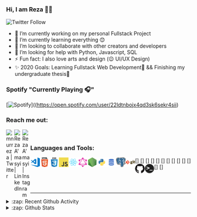 ### Hi, I am Reza 👋🤩

![Twitter Follow](https://img.shields.io/twitter/follow/mnurreza?color=%231DA1F2&logo=Twitter&style=for-the-badge)

 - 🔭 I’m currently working on my personal Fullstack Project
 - 🌱 I’m currently learning everything 😊
 - 👯 I’m looking to collaborate with other creators and developers
 - 🤔 I’m looking for help with Python, Javascript, SQL
 - ⚡ Fun fact: I also love arts and design (😉 UI/UX Design)
 - ✨ 2020 Goals: Learning Fullstack Web Development🍔 && Finishing my undergraduate thesis🌲 


### Spotify "Currently Playing 🎧"
[![Spotify](https://22ldtnbojx4qd3sk6sekr4sii.vercel.app/api/spotify)]((https://open.spotify.com/user/22ldtnbojx4qd3sk6sekr4sii)

### Reach me out:

[<img align="left" alt="mnurreza | Twitter" width="22px" src="https://cdn.jsdelivr.net/npm/simple-icons@v3/icons/twitter.svg" />][twitter]
[<img align="left" alt="Reza A'masyi | LinkedIn" width="22px" src="https://cdn.jsdelivr.net/npm/simple-icons@v3/icons/linkedin.svg" />][linkedin]
[<img align="left" alt="Reza A'masyi | Instagram" width="22px" src="https://cdn.jsdelivr.net/npm/simple-icons@v3/icons/instagram.svg" />][instagram]

<br />

### Languages and Tools:

[<img align="left" alt="Visual Studio Code" width="26px" src="https://raw.githubusercontent.com/github/explore/80688e429a7d4ef2fca1e82350fe8e3517d3494d/topics/visual-studio-code/visual-studio-code.png" />]
[<img align="left" alt="HTML5" width="26px" src="https://raw.githubusercontent.com/github/explore/80688e429a7d4ef2fca1e82350fe8e3517d3494d/topics/html/html.png" />]
[<img align="left" alt="CSS3" width="26px" src="https://raw.githubusercontent.com/github/explore/80688e429a7d4ef2fca1e82350fe8e3517d3494d/topics/css/css.png" />]
[<img align="left" alt="JavaScript" width="26px" src="https://raw.githubusercontent.com/github/explore/80688e429a7d4ef2fca1e82350fe8e3517d3494d/topics/javascript/javascript.png" />]
[<img align="left" alt="React" width="26px" src="https://raw.githubusercontent.com/github/explore/80688e429a7d4ef2fca1e82350fe8e3517d3494d/topics/react/react.png" />]
[<img align="left" alt="GraphQL" width="26px" src="https://raw.githubusercontent.com/github/explore/80688e429a7d4ef2fca1e82350fe8e3517d3494d/topics/graphql/graphql.png" />]
[<img align="left" alt="Node.js" width="26px" src="https://raw.githubusercontent.com/github/explore/80688e429a7d4ef2fca1e82350fe8e3517d3494d/topics/nodejs/nodejs.png" />]
[<img align="left" alt="Python" width="26px" src="https://raw.githubusercontent.com/github/explore/80688e429a7d4ef2fca1e82350fe8e3517d3494d/topics/python/python.png" />]
[<img align="left" alt="SQL" width="26px" src="https://raw.githubusercontent.com/github/explore/80688e429a7d4ef2fca1e82350fe8e3517d3494d/topics/sql/sql.png" />]
[<img align="left" alt="PostgreSQL" width="26px" src="https://raw.githubusercontent.com/github/explore/80688e429a7d4ef2fca1e82350fe8e3517d3494d/topics/postgresql/postgresql.png" />]
[<img align="left" alt="Git" width="26px" src="https://raw.githubusercontent.com/github/explore/80688e429a7d4ef2fca1e82350fe8e3517d3494d/topics/git/git.png" />]
[<img align="left" alt="GitHub" width="26px" src="https://raw.githubusercontent.com/github/explore/78df643247d429f6cc873026c0622819ad797942/topics/github/github.png" />]
[<img align="left" alt="Terminal" width="26px" src="https://raw.githubusercontent.com/github/explore/80688e429a7d4ef2fca1e82350fe8e3517d3494d/topics/terminal/terminal.png" />]

<br />
<br />

---

<details>
  <summary>:zap: Recent Github Activity</summary>
  
<!--START_SECTION:activity-->
<!--END_SECTION:activity-->

---

</details>

<details>
  <summary>:zap: Github Stats</summary>

  <img align="left" alt="Reza A'masyi's Github Stats" src="https://github-readme-stats.rezaamashi.vercel.app/api?username=rezaamashi&show_icons=true&hide_border=true" />
  <img align="left" alt="Reza A'masyi's Top Language" src="https://github-readme-stats.rezaamashi.vercel.app/api/top-langs/?username=rezaamashi&layout=compact" />


</details>

[twitter]: https://twitter.com/mnurreza
[instagram]: https://instagram.com/a.masyi_reza
[linkedin]: https://linkedin.com/in/reza-a-9b590311b/
